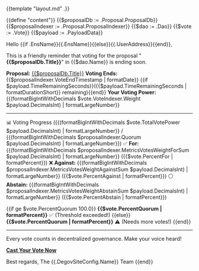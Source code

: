 {{template "layout.md" .}}

{{define "content"}}
{{$proposalDb := .Proposal.ProposalDb}}
{{$proposalIndexer := .Proposal.ProposalIndexer}}
{{$dao := .Dao}}
{{$vote := .Vote}}
{{$payload := .PayloadData}}

Hello {{if .EnsName}}{{.EnsName}}{{else}}{{.UserAddress}}{{end}},

This is a friendly reminder that voting for the proposal "**{{$proposalDb.Title}}**" in {{$dao.Name}} is ending soon.

**Proposal:** [{{$proposalDb.Title}}]({{$proposalDb.ProposalLink}})
**Voting Ends:** {{$proposalIndexer.VoteEndTimestamp | formatDate}} {{if $payload.TimeRemainingSeconds}}({{$payload.TimeRemainingSeconds | formatDurationShort}} remaining){{end}}
**Your Voting Power:** {{(formatBigIntWithDecimals $vote.VoteIndexer.Weight $payload.DecimalsInt) | formatLargeNumber}}

---

📊 Voting Progress ({{(formatBigIntWithDecimals $vote.TotalVotePower $payload.DecimalsInt) | formatLargeNumber}} / {{(formatBigIntWithDecimals $proposalIndexer.Quorum $payload.DecimalsInt) | formatLargeNumber}})
✅ **For:** {{(formatBigIntWithDecimals $proposalIndexer.MetricsVotesWeightForSum $payload.DecimalsInt) | formatLargeNumber}} ({{$vote.PercentFor | formatPercent}})
❌ **Against:** {{(formatBigIntWithDecimals $proposalIndexer.MetricsVotesWeightAgainstSum $payload.DecimalsInt) | formatLargeNumber}} ({{$vote.PercentAgainst | formatPercent}})
⚪️ **Abstain:** {{(formatBigIntWithDecimals $proposalIndexer.MetricsVotesWeightAbstainSum $payload.DecimalsInt) | formatLargeNumber}} ({{$vote.PercentAbstain | formatPercent}})

{{if ge $vote.PercentQuorum 100.0}}
**{{$vote.PercentQuorum | formatPercent}}** ✅ (Threshold exceeded!)
{{else}}
**{{$vote.PercentQuorum | formatPercent}}** ⚠️ (Needs more votes!)
{{end}}

---

Every vote counts in decentralized governance. Make your voice heard!

[**Cast Your Vote Now**]({{$proposalDb.ProposalLink}})

Best regards,
The {{.DegovSiteConfig.Name}} Team
{{end}}
